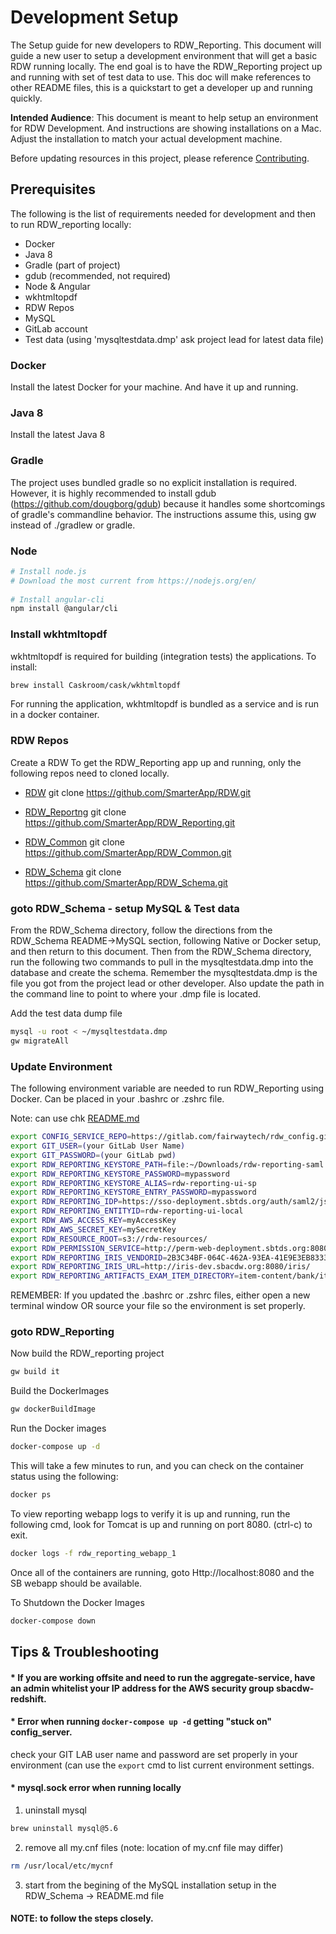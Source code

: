 # Development Setup
The Setup guide for new developers to RDW_Reporting. This document will guide a new user to setup a development environment that will get a basic RDW running locally.
The end goal is to have the RDW_Reporting project up and running with set of test data to use. 
This doc will make references to other README files, this is a quickstart to get a developer up and running quickly.

**Intended Audience**: This document is meant to help setup an environment for RDW Development. And instructions are showing installations on a Mac. Adjust the installation to match your actual development machine.

Before updating resources in this project, please reference [Contributing](CONTRIBUTING.md).

## Prerequisites 
The following is the list of requirements needed for development and then to run RDW_reporting locally:

* Docker
* Java 8 
* Gradle (part of project)
* gdub (recommended, not required)
* Node & Angular
* wkhtmltopdf
* RDW Repos
* MySQL 
* GitLab account
* Test data (using 'mysqltestdata.dmp' ask project lead for latest data file)

### Docker
Install the latest Docker for your machine. And have it up and running.

### Java 8
Install the latest Java 8

### Gradle 
The project uses bundled gradle so no explicit installation is required. 
However, it is highly recommended to install gdub (https://github.com/dougborg/gdub) because it handles some shortcomings of gradle's commandline behavior. The instructions assume this, using gw instead of ./gradlew or gradle.

### Node
```bash
# Install node.js
# Download the most current from https://nodejs.org/en/
 
# Install angular-cli
npm install @angular/cli
```

### Install wkhtmltopdf
wkhtmltopdf is required for building (integration tests) the applications. To install:
```bash
brew install Caskroom/cask/wkhtmltopdf
```
For running the application, wkhtmltopdf is bundled as a service and is run in a docker container.


### RDW Repos
Create a RDW 
To get the RDW_Reporting app up and running, only the following repos need to cloned locally. 

* [RDW](https://github.com/SmarterApp/RDW)
 git clone https://github.com/SmarterApp/RDW.git

* [RDW_Reportng](https://github.com/SmarterApp/RDW_Reporting)
 git clone https://github.com/SmarterApp/RDW_Reporting.git
 
* [RDW_Common](https://github.com/SmarterApp/RDW_Common)
 git clone https://github.com/SmarterApp/RDW_Common.git
 
* [RDW_Schema](https://github.com/SmarterApp/RDW_Schema)
 git clone https://github.com/SmarterApp/RDW_Schema.git
 
### goto RDW_Schema - setup MySQL & Test data
From the RDW_Schema directory, follow the directions from the RDW_Schema README->MySQL section, following Native or Docker setup, and then return to this document. 
Then from the RDW_Schema directory, run the following two commands to pull in the mysqltestdata.dmp into the database and create the schema. Remember the mysqltestdata.dmp is the file you got from the project lead or other developer. Also update the path in the command line to point to where your .dmp file is located.

Add the test data dump file
```bash
mysql -u root < ~/mysqltestdata.dmp
gw migrateAll
```

### Update Environment
The following environment variable are needed to run RDW_Reporting using Docker.
Can be placed in your .bashrc or .zshrc file. 

Note: can use chk [README.md](README.md)

```bash
export CONFIG_SERVICE_REPO=https://gitlab.com/fairwaytech/rdw_config.git
export GIT_USER=(your GitLab User Name) 
export GIT_PASSWORD=(your GitLab pwd)
export RDW_REPORTING_KEYSTORE_PATH=file:~/Downloads/rdw-reporting-saml.jks
export RDW_REPORTING_KEYSTORE_PASSWORD=mypassword
export RDW_REPORTING_KEYSTORE_ALIAS=rdw-reporting-ui-sp
export RDW_REPORTING_KEYSTORE_ENTRY_PASSWORD=mypassword
export RDW_REPORTING_IDP=https://sso-deployment.sbtds.org/auth/saml2/jsp/exportmetadata.jsp?realm=/sbac
export RDW_REPORTING_ENTITYID=rdw-reporting-ui-local
export RDW_AWS_ACCESS_KEY=myAccessKey
export RDW_AWS_SECRET_KEY=mySecretKey
export RDW_RESOURCE_ROOT=s3://rdw-resources/
export RDW_PERMISSION_SERVICE=http://perm-web-deployment.sbtds.org:8080/rest
export RDW_REPORTING_IRIS_VENDORID=2B3C34BF-064C-462A-93EA-41E9E3EB8333
export RDW_REPORTING_IRIS_URL=http://iris-dev.sbacdw.org:8080/iris/
export RDW_REPORTING_ARTIFACTS_EXAM_ITEM_DIRECTORY=item-content/bank/items/Item-{0}/
``` 
REMEMBER: If you updated the .bashrc or .zshrc files, either open a new terminal window OR source your file so the environment is set properly.

### goto RDW_Reporting
Now build the RDW_reporting project
```bash
gw build it
```

Build the DockerImages
```bash
gw dockerBuildImage
```

Run the Docker images
```bash
docker-compose up -d
```
This will take a few minutes to run, and you can check on the container status using the following: 
```bash
docker ps 
```

To view reporting webapp logs to verify it is up and running, run the following cmd, look for Tomcat is up and running on port 8080. (ctrl-c) to exit.
```bash
docker logs -f rdw_reporting_webapp_1
```

Once all of the containers are running, goto Http://localhost:8080 and the SB webapp should be available.

To Shutdown the Docker Images
```bash
docker-compose down 
```
## Tips & Troubleshooting
#### * If you are working offsite and need to run the aggregate-service, have an admin whitelist your IP address for the AWS security group sbacdw-redshift. 

#### * Error when running `docker-compose up -d` getting "stuck on" config_server. 
check your GIT LAB user name and password are set properly in your environment (can use the `export` cmd to list current environment settings.

#### * mysql.sock error when running locally
1) uninstall mysql 
```bash
brew uninstall mysql@5.6
```
2) remove all my.cnf files (note: location of my.cnf file may differ)
```bash
rm /usr/local/etc/mycnf
```
3) start from the begining of the MySQL installation setup in the RDW_Schema -> README.md file 
#### NOTE: to follow the steps closely.
